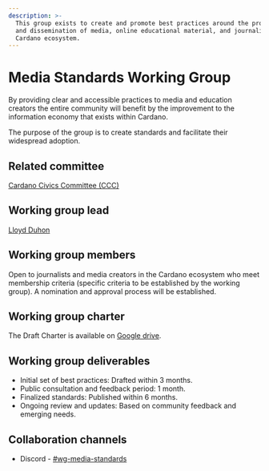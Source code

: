 ```yaml
---
description: >-
  This group exists to create and promote best practices around the production
  and dissemination of media, online educational material, and journalism in the
  Cardano ecosystem.
---
```


# Media Standards Working Group

By providing clear and accessible practices to media and education creators the entire community will benefit by the improvement to the information economy that exists within Cardano.

The purpose of the group is to create standards and facilitate their widespread adoption.

## Related committee

[Cardano Civics Committee (CCC)](https://app.gitbook.com/o/Prbm1mtkwSsGWSvG1Bfd/s/5BQdZEh6JOGB8uosMGwD/)

## Working group lead

[Lloyd Duhon](https://lloydduhon.com/)

## Working group members

Open to journalists and media creators in the Cardano ecosystem who meet membership criteria (specific criteria to be established by the working group). A nomination and approval process will be established.

## Working group charter

The Draft Charter is available on [Google drive](https://docs.google.com/document/d/1ePD6V\_7zCniRdyU6QZf7rJR7wYcXNkWsAaC\_Kr3Oals/edit#heading=h.4iyhl96hq5qf).&#x20;

## Working group deliverables

* Initial set of best practices: Drafted within 3 months.
* Public consultation and feedback period: 1 month.
* Finalized standards: Published within 6 months.
* Ongoing review and updates: Based on community feedback and emerging needs.

## Collaboration channels&#x20;

* Discord - [#wg-media-standards](https://discordapp.com/channels/1136727663583698984/1201446388874088519)
